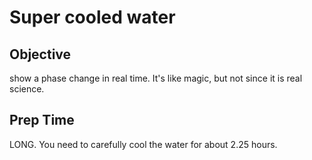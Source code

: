 # Super cooled water
## Objective
show a phase change in real time. 
It's like magic, but not since it is real science.

## Prep Time
LONG.  You need to carefully cool the water for about 2.25 hours.
